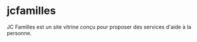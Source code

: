 # jcfamilles
JC Familles est un site vitrine conçu pour proposer des services d'aide à la personne.
